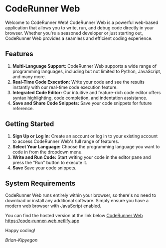# CodeRunner Web

Welcome to CodeRunner Web! CodeRunner Web is a powerful web-based application that allows you to write, run, and debug code directly in your browser. Whether you're a seasoned developer or just starting out, CodeRunner Web provides a seamless and efficient coding experience.

## Features

1. **Multi-Language Support:** CodeRunner Web supports a wide range of programming languages, including but not limited to Python, JavaScript, and many more.
2. **Real-Time Code Execution:** Write your code and see the results instantly with our real-time code execution feature.
3. **Integrated Code Editor:** Our intuitive and feature-rich code editor offers syntax highlighting, code completion, and indentation assistance.
6. **Save and Share Code Snippets:** Save your code snippets for future reference.

## Getting Started

1. **Sign Up or Log In:** Create an account or log in to your existing account to access CodeRunner Web's full range of features.
2. **Select Your Language:** Choose the programming language you want to code in from the dropdown menu.
3. **Write and Run Code:** Start writing your code in the editor pane and press the "Run" button to execute it.
5. **Save** Save your code snippets.

## System Requirements

CodeRunner Web runs entirely within your browser, so there's no need to download or install any additional software. Simply ensure you have a modern web browser with JavaScript enabled.

You can find the hosted version at the link below
[CodeRunner Web](https://code-runner-web.netlify.app)
https://code-runner-web.netlify.app

Happy coding!

*Brian-Kipyegon*
